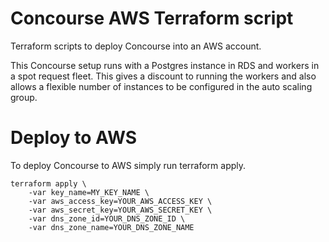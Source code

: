 # Concourse AWS Terraform script
Terraform scripts to deploy Concourse into an AWS account.

This Concourse setup runs with a Postgres instance in RDS and workers in a spot request fleet.
This gives a discount to running the workers and also allows a flexible number of instances to be configured in the auto scaling group.

# Deploy to AWS
To deploy Concourse to AWS simply run terraform apply. 
```
terraform apply \
    -var key_name=MY_KEY_NAME \
    -var aws_access_key=YOUR_AWS_ACCESS_KEY \
    -var aws_secret_key=YOUR_AWS_SECRET_KEY \
    -var dns_zone_id=YOUR_DNS_ZONE_ID \
    -var dns_zone_name=YOUR_DNS_ZONE_NAME 
```